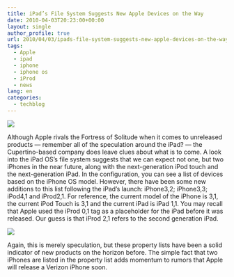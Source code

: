 ```yaml
---
title: iPad’s File System Suggests New Apple Devices on the Way
date: 2010-04-03T20:23:00+00:00
layout: single
author_profile: true
url: 2010/04/03/ipads-file-system-suggests-new-apple-devices-on-the-way/
tags:
  - Apple
  - ipad
  - iphone
  - iphone os
  - iProd
  - news
lang: en
categories: 
  - techblog
---
```

[![](http://3.bp.blogspot.com/_vaUVXcmC3OI/S7ecMstFPyI/AAAAAAAABe0/ZymRZlQdUiU/s1600/iphone2.jpg)](http://3.bp.blogspot.com/_vaUVXcmC3OI/S7ecMstFPyI/AAAAAAAABe0/ZymRZlQdUiU/s1600-h/iphone2.jpg)

Although Apple rivals the Fortress of Solitude when it comes to unreleased products — remember all of the speculation around the iPad? — the Cupertino-based company does leave clues about what is to come. A look into the iPad OS’s file system suggests that we can expect not one, but two iPhones in the near future, along with the next-generation iPod touch and the next-generation iPad. In the configuration, you can see a list of devices based on the iPhone OS model. However, there have been some new additions to this list following the iPad’s launch: iPhone3,2; iPhone3,3; iPod4,1 and iProd2,1. For reference, the current model of the iPhone is 3,1, the current iPod Touch is 3,1 and the current iPad is iPad 1,1. You may recall that Apple used the iProd 0,1 tag as a placeholder for the iPad before it was released. Our guess is that iProd 2,1 refers to the second generation iPad.

[![](http://4.bp.blogspot.com/_vaUVXcmC3OI/S7ecYlsg8SI/AAAAAAAABe4/cLV-tprCBaE/s320/ipad-config.jpg)](http://4.bp.blogspot.com/_vaUVXcmC3OI/S7ecYlsg8SI/AAAAAAAABe4/cLV-tprCBaE/s1600-h/ipad-config.jpg)

Again, this is merely speculation, but these property lists have been a solid indicator of new products on the horizon before. The simple fact that two iPhones are listed in the property list adds momentum to rumors that Apple will release a Verizon iPhone soon.